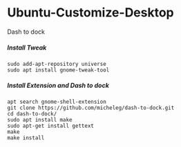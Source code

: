 # Ubuntu-Customize-Desktop
Dash to dock

##### Install Tweak
    sudo add-apt-repository universe
    sudo apt install gnome-tweak-tool
    
##### Install Extension and Dash to dock
    apt search gnome-shell-extension
    git clone https://github.com/micheleg/dash-to-dock.git
    cd dash-to-dock/
    sudo apt install make
    sudo apt-get install gettext
    make
    make install
